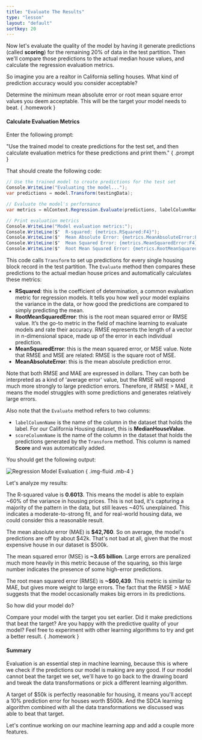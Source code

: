 ```yaml
---
title: "Evaluate The Results"
type: "lesson"
layout: "default"
sortkey: 20
---
```


Now let's evaluate the quality of the model by having it generate predictions (called **scoring**) for the remaining 20% of data in the test partition. Then we'll compare those predictions to the actual median house values, and calculate the regression evaluation metrics.

So imagine you are a realtor in California selling houses. What kind of prediction accuracy would you consider acceptable?

Determine the minimum mean absolute error or root mean square error values you deem acceptable. This will be the target your model needs to beat.
{ .homework }

#### Calculate Evaluation Metrics

Enter the following prompt:

"Use the trained model to create predictions for the test set, and then calculate evaluation metrics for these predictions and print them."
{ .prompt }

That should create the following code:

```csharp
// Use the trained model to create predictions for the test set
Console.WriteLine("Evaluating the model...");
var predictions = model.Transform(testingData);

// Evaluate the model's performance
var metrics = mlContext.Regression.Evaluate(predictions, labelColumnName: nameof(HousingData.MedianHouseValue), scoreColumnName: "Score");

// Print evaluation metrics
Console.WriteLine("Model evaluation metrics:");
Console.WriteLine($"  R-squared: {metrics.RSquared:F4}");
Console.WriteLine($"  Mean Absolute Error: {metrics.MeanAbsoluteError:F4}");
Console.WriteLine($"  Mean Squared Error: {metrics.MeanSquaredError:F4}");
Console.WriteLine($"  Root Mean Squared Error: {metrics.RootMeanSquaredError:F4}");
```

This code calls `Transform` to set up predictions for every single housing block record in the test partition. The `Evaluate` method then compares these predictions to the actual median house prices and automatically calculates these metrics:

- **RSquared**: this is the coefficient of determination, a common evaluation metric for regression models. It tells you how well your model explains the variance in the data, or how good the predictions are compared to simply predicting the mean.
- **RootMeanSquaredError**: this is the root mean squared error or RMSE value. It’s the go-to metric in the field of machine learning to evaluate models and rate their accuracy. RMSE represents the length of a vector in n-dimensional space, made up of the error in each individual prediction.
- **MeanSquaredError**: this is the mean squared error, or MSE value. Note that RMSE and MSE are related: RMSE is the square root of MSE.
- **MeanAbsoluteError**: this is the mean absolute prediction error.

Note that both RMSE and MAE are expressed in dollars. They can both be interpreted as a kind of 'average error' value, but the RMSE will respond much more strongly to large prediction errors. Therefore, if RMSE > MAE, it means the model struggles with some predictions and generates relatively large errors. 

Also note that the `Evaluate` method refers to two columns:

- `labelColumnName` is the name of the column in the dataset that holds the label. For our California Housing dataset, this is **MedianHouseValue**.
- `scoreColumnName` is the name of the column in the dataset that holds the predictions generated by the `Transform` method. This column is named **Score** and was automatically added.

You should get the following output:

![Regression Model Evaluation](../img/evaluate.jpg)
{ .img-fluid .mb-4 }

Let's analyze my results:

The R-squared value is **0.6013**. This means the model is able to explain ~60% of the variance in housing prices. This is not bad, it's capturing a majority of the pattern in the data, but still leaves ~40% unexplained. This indicates a moderate-to-strong fit, and for real-world housing data, we could consider this a reasonable result.

The mean absolute error (MAE) is **$42,760**. So on average, the model's predictions are off by about $42k. That's not bad at all, given that the most expensive house in our dataset is $500k.

The mean squared error (MSE) is **~3.65 billion**. Large errors are penalized much more heavily in this metric because of the squaring, so this large number indicates the presence of some high-error predictions.

The root mean squared error (RMSE) is **~$60,439**. This metric is similar to MAE, but gives more weight to large errors. The fact that the RMSE > MAE suggests that the model occasionally makes big errors in its predictions.

So how did your model do?

Compare your model with the target you set earlier. Did it make predictions that beat the target? Are you happy with the predictive quality of your model? Feel free to experiment with other learning algorithms to try and get a better result.
{ .homework }

#### Summary

Evaluation is an essential step in machine learning, because this is where we check if the predictions our model is making are any good. If our model cannot beat the target we set, we'll have to go back to the drawing board and tweak the data transformations or pick a different learning algorithm.

A target of $50k is perfectly reasonable for housing, it means you'll accept a 10% prediction error for houses worth $500k. And the SDCA learning algorithm combined with all the data transformations we discussed was able to beat that target.

Let's continue working on our machine learning app and add a couple more features.
